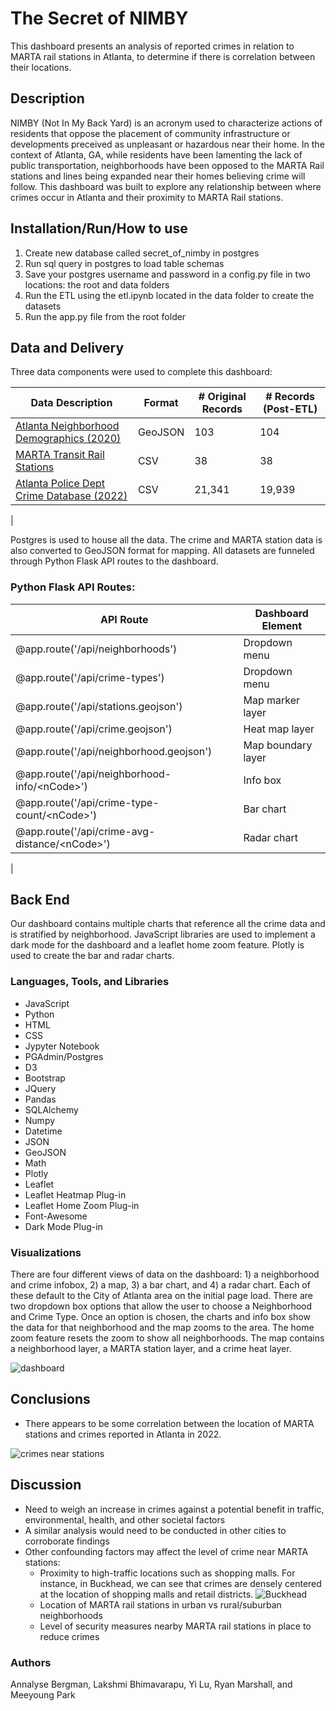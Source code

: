 # The Secret of NIMBY
This dashboard presents an analysis of reported crimes in relation to MARTA rail stations in Atlanta, to determine if there is correlation between their locations.

## Description
NIMBY (Not In My Back Yard) is an acronym used to characterize actions of residents that oppose the placement of community infrastructure or developments preceived as unpleasant or hazardous near their home. In the context of Atlanta, GA, while residents have been lamenting the lack of public transportation, neighborhoods have been opposed to the MARTA Rail stations and lines being expanded near their homes believing crime will follow. This dashboard was built to explore any relationship between where crimes occur in Atlanta and their proximity to MARTA Rail stations. 

## Installation/Run/How to use
1. Create new database called secret_of_nimby in postgres
2. Run sql query in postgres to load table schemas
3. Save your postgres username and password in a config.py file in two locations: the root and data folders
4. Run the ETL using the etl.ipynb located in the data folder to create the datasets
5. Run the app.py file from the root folder

## Data and Delivery
Three data components were used to complete this dashboard:

| Data Description | Format | # Original Records | # Records (Post-ETL) |
|------------------|--------|--------------------|----------------------|
|[Atlanta Neighborhood Demographics (2020)][def]   | GeoJSON | 103    | 104    |
|[MARTA Transit Rail Stations][def2]               | CSV     | 38     | 38     |
|[Atlanta Police Dept Crime Database (2022)][def3] | CSV     | 21,341 | 19,939 |
|

Postgres is used to house all the data. The crime and MARTA station data is also converted to GeoJSON format for mapping. All datasets are funneled through Python Flask API routes to the dashboard. 

### Python Flask API Routes:
| API Route                      | Dashboard Element         |
|--------------------------------|---------------------------|
|@app.route('/api/neighborhoods')              |Dropdown menu     |
|@app.route('/api/crime-types')                |Dropdown menu     |
|@app.route('/api/stations.geojson')           |Map marker layer  |
|@app.route('/api/crime.geojson')              |Heat map layer    |
|@app.route('/api/neighborhood.geojson')       |Map boundary layer|
|@app.route('/api/neighborhood-info/\<nCode>') |Info box          |
|@app.route('/api/crime-type-count/\<nCode>')  |Bar chart         |
|@app.route('/api/crime-avg-distance/\<nCode>')|Radar chart       |
|

## Back End
Our dashboard contains multiple charts that reference all the crime data and is stratified by neighborhood. JavaScript libraries are used to implement a dark mode for the dashboard and a leaflet home zoom feature. Plotly is used to create the bar and radar charts.

### Languages, Tools, and Libraries
* JavaScript
* Python
* HTML
* CSS
* Jypyter Notebook
* PGAdmin/Postgres
* D3
* Bootstrap
* JQuery
* Pandas
* SQLAlchemy
* Numpy
* Datetime
* JSON
* GeoJSON
* Math
* Plotly
* Leaflet
* Leaflet Heatmap Plug-in
* Leaflet Home Zoom Plug-in
* Font-Awesome
* Dark Mode Plug-in

### Visualizations
There are four different views of data on the dashboard: 1) a neighborhood and crime infobox, 2) a map, 3) a bar chart, and 4) a radar chart. Each of these default to the City of Atlanta area on the initial page load. There are two dropdown box options that allow the user to choose a Neighborhood and Crime Type. Once an option is chosen, the charts and info box show the data for that neighborhood and the map zooms to the area. The home zoom feature resets the zoom to show all neighborhoods. The map contains a neighborhood layer, a MARTA station layer, and a crime heat layer.

![dashboard][def4]

## Conclusions
* There appears to be some correlation between the location of MARTA stations and crimes reported in Atlanta in 2022.

![crimes near stations](static/img/crimes-near-stations.png)

## Discussion
* Need to weigh an increase in crimes against a potential benefit in traffic, environmental, health, and other societal factors
* A similar analysis would need to be conducted in other cities to corroborate findings
* Other confounding factors may affect the level of crime near MARTA stations:
   * Proximity to high-traffic locations such as shopping malls. For instance, in Buckhead, we can see that crimes are densely centered at the location of shopping malls and retail districts.
   ![Buckhead](static/img/buckhead.png)
   * Location of MARTA rail stations in urban vs rural/suburban neighborhoods
   * Level of security measures nearby MARTA rail stations in place to reduce crimes
 
### Authors
Annalyse Bergman, Lakshmi Bhimavarapu, Yi Lu, Ryan Marshall, and Meeyoung Park

[def]: https://gisdata.fultoncountyga.gov/datasets/d6298dee8938464294d3f49d473bcf15/explore?location=33.767212%2C-84.420550%2C12.00
[def2]: https://arc-garc.opendata.arcgis.com/datasets/GARC::transit-rail-stations/explore?location=33.766815%2C-84.384652%2C11.00
[def3]: https://www.atlantapd.org/home/showpublisheddocument/5257
[def4]: static/img/screen-on-load.png